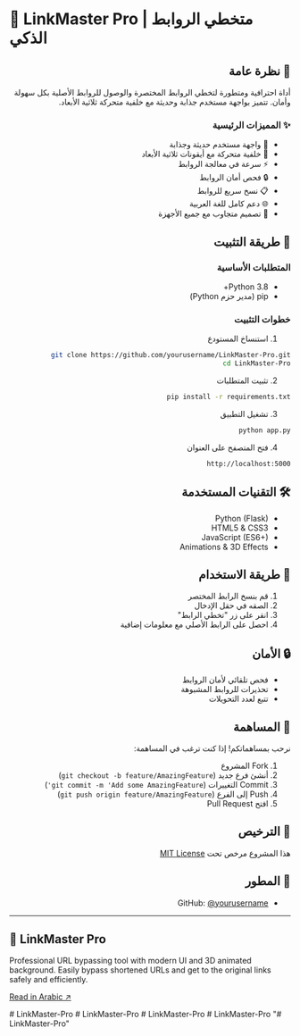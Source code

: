 # 🔗 LinkMaster Pro | متخطي الروابط الذكي

<div dir="rtl">

## 🌟 نظرة عامة
أداة احترافية ومتطورة لتخطي الروابط المختصرة والوصول للروابط الأصلية بكل سهولة وأمان. تتميز بواجهة مستخدم جذابة وحديثة مع خلفية متحركة ثلاثية الأبعاد.

### ✨ المميزات الرئيسية
- 🎨 واجهة مستخدم حديثة وجذابة
- 🌟 خلفية متحركة مع أيقونات ثلاثية الأبعاد
- ⚡ سرعة في معالجة الروابط
- 🔒 فحص أمان الروابط
- 📋 نسخ سريع للروابط
- 🌐 دعم كامل للغة العربية
- 📱 تصميم متجاوب مع جميع الأجهزة

## 🚀 طريقة التثبيت

### المتطلبات الأساسية
- Python 3.8+
- pip (مدير حزم Python)

### خطوات التثبيت

1. استنساخ المستودع
```bash
git clone https://github.com/yourusername/LinkMaster-Pro.git
cd LinkMaster-Pro
```

2. تثبيت المتطلبات
```bash
pip install -r requirements.txt
```

3. تشغيل التطبيق
```bash
python app.py
```

4. فتح المتصفح على العنوان
```
http://localhost:5000
```

## 🛠️ التقنيات المستخدمة
- Python (Flask)
- HTML5 & CSS3
- JavaScript (ES6+)
- Animations & 3D Effects

## 📝 طريقة الاستخدام
1. قم بنسخ الرابط المختصر
2. الصقه في حقل الإدخال
3. انقر على زر "تخطي الرابط"
4. احصل على الرابط الأصلي مع معلومات إضافية

## 🔒 الأمان
- فحص تلقائي لأمان الروابط
- تحذيرات للروابط المشبوهة
- تتبع لعدد التحويلات

## 🤝 المساهمة
نرحب بمساهماتكم! إذا كنت ترغب في المساهمة:
1. Fork المشروع
2. أنشئ فرع جديد (`git checkout -b feature/AmazingFeature`)
3. Commit التغييرات (`git commit -m 'Add some AmazingFeature'`)
4. Push إلى الفرع (`git push origin feature/AmazingFeature`)
5. افتح Pull Request

## 📄 الترخيص
هذا المشروع مرخص تحت [MIT License](LICENSE)

## 👤 المطور
- GitHub: [@yourusername](hhttps://github.com/mohammed18salah)

</div>

---

<div dir="ltr">

## 🌟 LinkMaster Pro

Professional URL bypassing tool with modern UI and 3D animated background. Easily bypass shortened URLs and get to the original links safely and efficiently.

[Read in Arabic ↗️](#linkmaster-pro--متخطي-الروابط-الذكي)

</div>#   L i n k M a s t e r - P r o 
 
 #   L i n k M a s t e r - P r o 
 
 #   L i n k M a s t e r - P r o 
 
 #   L i n k M a s t e r - P r o 
 
 "# LinkMaster-Pro" 
